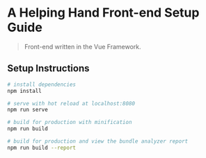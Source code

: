# A Helping Hand Front-end Setup Guide

> Front-end written in the Vue Framework.

## Setup Instructions

``` bash
# install dependencies
npm install

# serve with hot reload at localhost:8080
npm run serve

# build for production with minification
npm run build

# build for production and view the bundle analyzer report
npm run build --report

```
